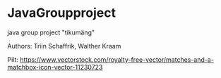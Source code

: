 # JavaGroupproject
 java group project "tikumäng"
 
Authors:
 Triin Schaffrik,
 Walther Kraam

Pilt:
https://www.vectorstock.com/royalty-free-vector/matches-and-a-matchbox-icon-vector-11230723
